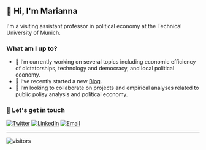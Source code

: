 ## 👋 Hi, I'm Marianna

I'm a visiting assistant professor in political economy at the Technical University of Munich. 

### What am I up to?

- 🔭 I’m currently working on several topics including economic efficiency of dictatorships, technology and democracy, and local political economy.
- 📝 I’ve recently started a new [Blog](https://mariannasebo.github.io/).
- 🤝 I’m looking to collaborate on projects and empirical analyses related to public polisy analysis and political economy.

### 📢 Let's get in touch

<a href="https://twitter.com/mariannasebo" target="_blank"><img src="https://img.shields.io/twitter/follow/mariannasebo?label=Follow" alt="Twitter"></a>
<a href="https://www.linkedin.com/in/mariannaseb%C5%91/?originalSubdomain=es" target="_blank"><img src="https://img.shields.io/badge/Marianna%20Seb%C5%91-blue?style=flat-square&logo=Linkedin&logoColor=white" alt="LinkedIn"></a>
<a href="mailto:marianna.sebo@gmail.com" target="_blank"><img src="https://img.shields.io/badge/%F0%9F%93%AC-Email-darkgreen" alt="Email"></a>

___
![visitors](https://visitor-badge.laobi.icu/badge?page_id=mariannasebo.marianna)
